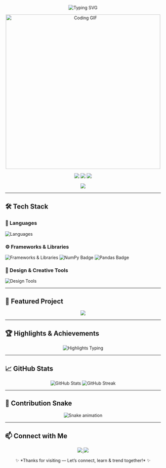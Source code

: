 <!-- 🚀 Divyakiran-create | FINAL ULTRA README.md -->

<p align="center">
  <img src="https://readme-typing-svg.herokuapp.com?font=Fira+Code&weight=600&size=30&pause=1000&color=36BCF7&center=true&vCenter=true&width=900&lines=Hey+%F0%9F%91%8B%2C+I'm+Divyakiran+Sahoo;Java+%7C+Python+%7C+Cloud+%7C+UI%2FUX+Enthusiast;Currently+learning+Java%2C+Python%2C+Cloud%2C+UI%2FUX;Open+to+Collaborate+on+Open+Source;Be+The+TrendSetter+%F0%9F%9A%80" alt="Typing SVG" />
</p>

<p align="center">
  <img src="https://media.giphy.com/media/qgQUggAC3Pfv687qPC/giphy.gif" width="500" alt="Coding GIF" />
</p>

<p align="center">
  <img src="https://img.shields.io/badge/Student-VIT%20Bhopal%202023–2027-blueviolet?style=for-the-badge" />
  <img src="https://img.shields.io/badge/Pronouns-He%2FHim%2FHis-0aa6d3?style=for-the-badge" />
  <img src="https://img.shields.io/badge/Motto-Be%20The%20TrendSetter-ff69b4?style=for-the-badge" />
</p>

<p align="center">
  <img src="https://capsule-render.vercel.app/api?type=waving&color=gradient&height=120&section=header&text=Welcome%20to%20my%20Profile!&fontSize=30&fontAlign=50&fontColor=ffffff" />
</p>

---

## 🛠️ Tech Stack

### 🚀 Languages
<p align="left">
  <img src="https://skillicons.dev/icons?i=java,python,html,css,sql" alt="Languages" />
</p>

### ⚙️ Frameworks & Libraries
<p align="left">
  <img src="https://skillicons.dev/icons?i=react,sklearn" alt="Frameworks & Libraries" />
  <img src="https://img.shields.io/badge/NumPy-013243?style=for-the-badge&logo=numpy&logoColor=white" alt="NumPy Badge" />
  <img src="https://img.shields.io/badge/Pandas-150458?style=for-the-badge&logo=pandas&logoColor=white" alt="Pandas Badge" />
</p>

### 🎨 Design & Creative Tools
<p align="left">
  <img src="https://skillicons.dev/icons?i=figma,ai,ps" alt="Design Tools" />
</p>

---

## 🌟 Featured Project

<p align="center">
  <a href="https://github.com/Divyakiran-create/Drug-Drug-Integration-Checker-With-Ollama">
    <img src="https://github-readme-stats.vercel.app/api/pin/?username=Divyakiran-create&repo=Drug-Drug-Integration-Checker-With-Ollama&theme=tokyonight" />
  </a>
</p>

---

## 🏆 Highlights & Achievements

<p align="center">
  <img src="https://readme-typing-svg.herokuapp.com?font=Fira+Code&size=20&duration=4000&pause=2000&color=F7DC6F&center=true&vCenter=true&width=800&lines=🎓+IEEE+Conference:+Research+Paper+shortlisted;🚀+EY+Techathon:+Qualified+Round+2;💡+HackIndia+2025:+Spark+8+Finalist+(Top+85+of+800+teams);🎙️+Clubs:+Student+Co-ordinator,+Event+Management,+Social+Media" alt="Highlights Typing" />
</p>

---

## 📈 GitHub Stats

<p align="center">
  <img src="https://github-readme-stats.vercel.app/api?username=Divyakiran-create&show_icons=true&theme=tokyonight" alt="GitHub Stats" />
  <img src="https://github-readme-streak-stats.herokuapp.com/?user=Divyakiran-create&theme=tokyonight" alt="GitHub Streak" />
</p>

---

## 🐍 Contribution Snake

<p align="center">
  <img src="https://raw.githubusercontent.com/Divyakiran-create/Divyakiran-create/output/github-contribution-grid-snake.svg" alt="Snake animation" />
</p>

---

## 📫 Connect with Me

<p align="center">
  <a href="https://www.linkedin.com/in/divyakiran-sahoo-1595402b7">
    <img src="https://img.shields.io/badge/LinkedIn-Connect-blue?style=for-the-badge&logo=linkedin" />
  </a>
  <a href="mailto:divyakiranprofessional@gmail.com">
    <img src="https://img.shields.io/badge/Gmail-Contact-D14836?style=for-the-badge&logo=gmail&logoColor=white" />
  </a>
</p>

<p align="center">
  ✨ *Thanks for visiting — Let’s connect, learn & trend together!* ✨
</p>

